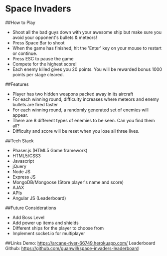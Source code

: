 # Space Invaders

##How to Play
* Shoot all the bad guys down with your awesome ship but make sure you avoid your opponent's bullets & meteors!
* Press Space Bar to shoot
* When the game has finished, hit the 'Enter' key on your mouse to restart or continue.
* Press ESC to pause the game
* Compete for the highest score!
* Each enemy killed gives you 20 points. You will be rewarded bonus 1000 points per stage cleared.

##Features
* Player has two hidden weapons packed away in its aircraft
* For each winning round, difficulty increases where meteors and enemy bullets are fired faster
* For each winning round, a randomly generated set of enemies will appear.
* There are 8 different types of enemies to be seen. Can you find them all?
* Difficulty and score will be reset when you lose all three lives.

##Tech Stack
* Phaser.js (HTML5 Game framework)
* HTML5/CSS3
* Javascript
* jQuery
* Node JS
* Express JS
* MongoDB/Mongoose (Store player's name and score)
* AJAX
* APIs
* Angular JS (Leaderboard)

##Future Considerations
* Add Boss Level
* Add power up items and shields
* Different ships for the player to choose from
* Implement socket.io for multiplayer

##Links
Demo: https://arcane-river-66749.herokuapp.com/
Leaderboard Github: https://github.com/guanwill/space-invaders-leaderboard
